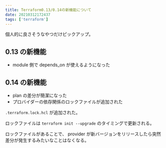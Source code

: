 ```yaml
---
title: Terraform0.13/0.14の新機能について
date: 20210312172437
tags: ['terraform']
---
```


個人的に良さそうなやつだけピックアップ。

## 0.13 の新機能
- module 側で depends_on が使えるようになった

## 0.14 の新機能
- plan の差分が簡潔になった
- プロバイダーの依存関係のロックファイルが追加された

`.terraform.lock.hcl` が追加された。

ロックファイルは `terraform init --upgrade` のタイミングで更新される。

ロックファイルがあることで、 provider が新バージョンをリリースしたら突然差分が発生するみたいなことはなくなる。

